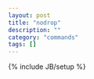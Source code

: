 ```yaml
---
layout: post
title: "nodrop"
description: ""
category: "commands"
tags: []
---
```

{% include JB/setup %}

